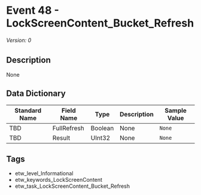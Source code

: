 # Event 48 - LockScreenContent_Bucket_Refresh
###### Version: 0

## Description
None

## Data Dictionary
|Standard Name|Field Name|Type|Description|Sample Value|
|---|---|---|---|---|
|TBD|FullRefresh|Boolean|None|`None`|
|TBD|Result|UInt32|None|`None`|

## Tags
* etw_level_Informational
* etw_keywords_LockScreenContent
* etw_task_LockScreenContent_Bucket_Refresh